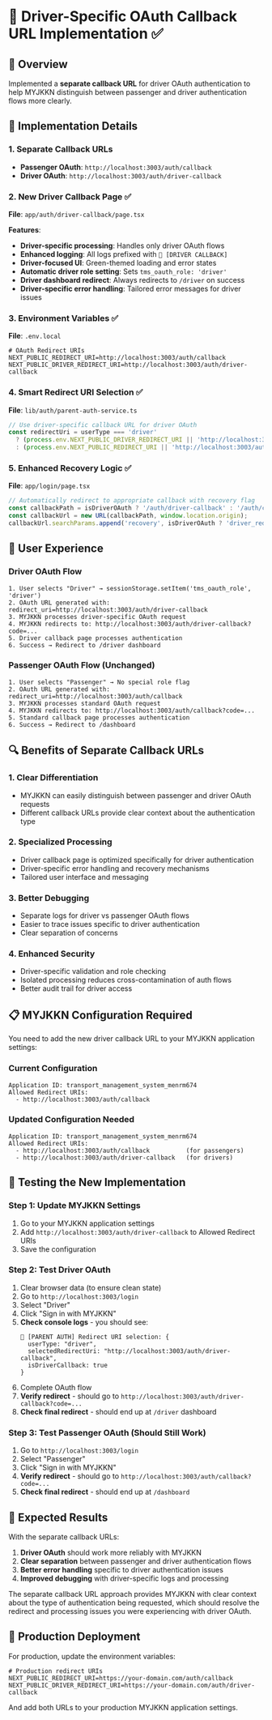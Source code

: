 # 🚗 Driver-Specific OAuth Callback URL Implementation ✅

## 🎯 **Overview**

Implemented a **separate callback URL** for driver OAuth authentication to help MYJKKN distinguish between passenger and driver authentication flows more clearly.

## 🔧 **Implementation Details**

### **1. Separate Callback URLs**

- **Passenger OAuth**: `http://localhost:3003/auth/callback`
- **Driver OAuth**: `http://localhost:3003/auth/driver-callback`

### **2. New Driver Callback Page** ✅
**File**: `app/auth/driver-callback/page.tsx`

**Features**:
- **Driver-specific processing**: Handles only driver OAuth flows
- **Enhanced logging**: All logs prefixed with `🚗 [DRIVER CALLBACK]`
- **Driver-focused UI**: Green-themed loading and error states
- **Automatic driver role setting**: Sets `tms_oauth_role: 'driver'`
- **Driver dashboard redirect**: Always redirects to `/driver` on success
- **Driver-specific error handling**: Tailored error messages for driver issues

### **3. Environment Variables** ✅
**File**: `.env.local`

```env
# OAuth Redirect URIs
NEXT_PUBLIC_REDIRECT_URI=http://localhost:3003/auth/callback
NEXT_PUBLIC_DRIVER_REDIRECT_URI=http://localhost:3003/auth/driver-callback
```

### **4. Smart Redirect URI Selection** ✅
**File**: `lib/auth/parent-auth-service.ts`

```typescript
// Use driver-specific callback URL for driver OAuth
const redirectUri = userType === 'driver' 
  ? (process.env.NEXT_PUBLIC_DRIVER_REDIRECT_URI || 'http://localhost:3003/auth/driver-callback')
  : (process.env.NEXT_PUBLIC_REDIRECT_URI || 'http://localhost:3003/auth/callback');
```

### **5. Enhanced Recovery Logic** ✅
**File**: `app/login/page.tsx`

```typescript
// Automatically redirect to appropriate callback with recovery flag
const callbackPath = isDriverOAuth ? '/auth/driver-callback' : '/auth/callback';
const callbackUrl = new URL(callbackPath, window.location.origin);
callbackUrl.searchParams.append('recovery', isDriverOAuth ? 'driver_redirect' : 'myjkkn_redirect');
```

## 🎨 **User Experience**

### **Driver OAuth Flow**
```
1. User selects "Driver" → sessionStorage.setItem('tms_oauth_role', 'driver')
2. OAuth URL generated with: redirect_uri=http://localhost:3003/auth/driver-callback
3. MYJKKN processes driver-specific OAuth request
4. MYJKKN redirects to: http://localhost:3003/auth/driver-callback?code=...
5. Driver callback page processes authentication
6. Success → Redirect to /driver dashboard
```

### **Passenger OAuth Flow (Unchanged)**
```
1. User selects "Passenger" → No special role flag
2. OAuth URL generated with: redirect_uri=http://localhost:3003/auth/callback
3. MYJKKN processes standard OAuth request
4. MYJKKN redirects to: http://localhost:3003/auth/callback?code=...
5. Standard callback page processes authentication
6. Success → Redirect to /dashboard
```

## 🔍 **Benefits of Separate Callback URLs**

### **1. Clear Differentiation**
- MYJKKN can easily distinguish between passenger and driver OAuth requests
- Different callback URLs provide clear context about the authentication type

### **2. Specialized Processing**
- Driver callback page is optimized specifically for driver authentication
- Driver-specific error handling and recovery mechanisms
- Tailored user interface and messaging

### **3. Better Debugging**
- Separate logs for driver vs passenger OAuth flows
- Easier to trace issues specific to driver authentication
- Clear separation of concerns

### **4. Enhanced Security**
- Driver-specific validation and role checking
- Isolated processing reduces cross-contamination of auth flows
- Better audit trail for driver access

## 📋 **MYJKKN Configuration Required**

You need to add the new driver callback URL to your MYJKKN application settings:

### **Current Configuration**
```
Application ID: transport_management_system_menrm674
Allowed Redirect URIs: 
  - http://localhost:3003/auth/callback
```

### **Updated Configuration Needed**
```
Application ID: transport_management_system_menrm674
Allowed Redirect URIs: 
  - http://localhost:3003/auth/callback          (for passengers)
  - http://localhost:3003/auth/driver-callback   (for drivers)
```

## 🚀 **Testing the New Implementation**

### **Step 1: Update MYJKKN Settings**
1. Go to your MYJKKN application settings
2. Add `http://localhost:3003/auth/driver-callback` to Allowed Redirect URIs
3. Save the configuration

### **Step 2: Test Driver OAuth**
1. Clear browser data (to ensure clean state)
2. Go to `http://localhost:3003/login`
3. Select "Driver"
4. Click "Sign in with MYJKKN"
5. **Check console logs** - you should see:
   ```
   🔗 [PARENT AUTH] Redirect URI selection: {
     userType: "driver",
     selectedRedirectUri: "http://localhost:3003/auth/driver-callback",
     isDriverCallback: true
   }
   ```
6. Complete OAuth flow
7. **Verify redirect** - should go to `http://localhost:3003/auth/driver-callback?code=...`
8. **Check final redirect** - should end up at `/driver` dashboard

### **Step 3: Test Passenger OAuth (Should Still Work)**
1. Go to `http://localhost:3003/login`
2. Select "Passenger"
3. Click "Sign in with MYJKKN"
4. **Verify redirect** - should go to `http://localhost:3003/auth/callback?code=...`
5. **Check final redirect** - should end up at `/dashboard`

## 🎉 **Expected Results**

With the separate callback URLs:

1. **Driver OAuth** should work more reliably with MYJKKN
2. **Clear separation** between passenger and driver authentication flows
3. **Better error handling** specific to driver authentication issues
4. **Improved debugging** with driver-specific logs and processing

The separate callback URL approach provides MYJKKN with clear context about the type of authentication being requested, which should resolve the redirect and processing issues you were experiencing with driver OAuth.

## 🔧 **Production Deployment**

For production, update the environment variables:

```env
# Production redirect URIs
NEXT_PUBLIC_REDIRECT_URI=https://your-domain.com/auth/callback
NEXT_PUBLIC_DRIVER_REDIRECT_URI=https://your-domain.com/auth/driver-callback
```

And add both URLs to your production MYJKKN application settings.
